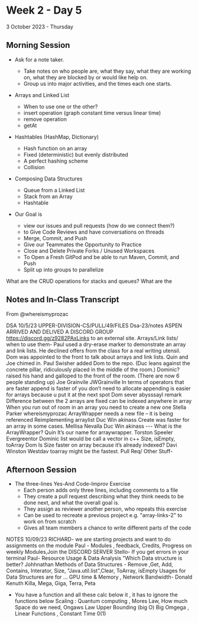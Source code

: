 # Week 2 - Day 5
3 October 2023 - Thursday

## Morning Session

* Ask for a note taker.
  * Take notes on who people are, what they say, what they are working on, what they are blocked by or would like help on.
  * Group us into major activities, and the times each one starts.

* Arrays and Linked List
  * When to use one or the other?
  * insert operation (graph constant time versus linear time)
  * remove operation
  * getAt

* Hashtables (HashMap, Dictionary)
  * Hash function on an array
  * Fixed (deterministic) but evenly distributed
  * A perfect hashing scheme
  * Collision

* Composing Data Structures
  * Queue from a Linked List
  * Stack from an Array
  * Hashtable

* Our Goal is
  * view our issues and pull requests (how do we connect them?)
  * to Give Code Reviews and have conversations on threads
  * Merge, Commit, and Push
  * Give our Teammates the Opportunity to Practice
  * Close and Delete Private Forks / Unused Workspaces
  * To Open a Fresh GitPod and be able to run Maven, Commit, and Push
  * Split up into groups to parallelize

What are the CRUD operations for stacks and queues?
What are the 

## Notes and In-Class Transcript
From @whereismyprozac

DSA 10/5/23
UPPER-DIVISION-CS/PULL/49/FILES
Dsa-23/notes
ASPEN ARRIVED AND DELIVED A DISCORD GROUP https://discord.gg/z9282PAxLinks to an external site.
Arrays/Link lists/ when to use them-
Paul used a dry-erase marker to demonstrate an array and link lists. He declined offers from the class for a real writing utensil. 
Dom was appointed to the front to talk about arrays and link lists.
Quin and Joe chimed in. Paul Swisher added Dom to the repo.
(Duc leans against the concrete pillar, ridiculously placed in the middle of the room.)
Dominic? raised his hand and galloped to the front of the room. (There are now 6 people standing up)
Joe Grainvile JWGrainville 
In terms of operators that are faster append is faster of you don’t need to allocate appending is easier for arrays because u put it at the next spot
Dom sever abysssayl remark
Difference between the 2 arrays are fixed can be indexed anywhere in array
When you run out of room in an array you need to create a new one
Stella Parker whereismyprozac
ArrayWrapper needs a new file – it is being referenced
Reimplementing arraylist
Duc Win akinass 
Create was faster for an array in some cases. 
Mellisa Nevalla
Duc Win akinass ---
What is the ArrayWrapper?
Quin
It’s our name for arraywrapper.
Torston Speeler Evergreentor
Dominic
list would be call a vector in c++
Size, isEmpty, toArray
Dom 
Is Size faster on array because it’s already indexed?
Davi Winston Westdav
toarray might be the fastest. 
Pull Req/ Other Stuff-

## Afternoon Session

* The three-lines Yes-And Code-Improv Exercise
  * Each person adds only three lines, including comments to a file
  * They create a pull request describing what they think needs to be done next, and what the overall goal is.
  * They assign as reviewer another person, who repeats this exercise
  * Can be used to recreate a previous project e.g. "array-links-2" to work on from scratch
  * Gives all team members a chance to write different parts of the code

NOTES 10/09/23
RICHARD- we are starting projects and want to do assignments on the module 
Paul - Modules , feedback, Credits, Progress on weekly Modules,Join the DISCORD SERVER
Stello- If you get errors in your terminal 
Paul- Resource Usage & Data Analysis "Which Data structure is better?
Johhnathan Methods of Data Structures - Remove ,Get, Add, Contains, Interator, Size, "Java.util.list",Clear, ToArray, isEmpty
Usages for Data Structures are for ... GPU time & Memory , Network Bandwidth- Donald Kenuth
Killa, Mega, Giga, Terra, Peta 
- You have a function and all these calc below it , it has to ignore the functions below
Scaling : Quantum computing , Mores Law, How much Space do we need, Ongaws Law
Upper Bounding (big O) Big Omgega , Linear Functions , Constant Time 0(1)

